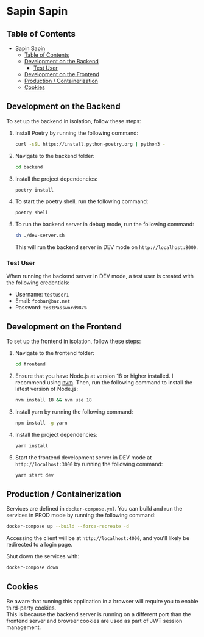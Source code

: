 # Sapin Sapin

## Table of Contents

- [Sapin Sapin](#sapin-sapin)
  - [Table of Contents](#table-of-contents)
  - [Development on the Backend](#development-on-the-backend)
    - [Test User](#test-user)
  - [Development on the Frontend](#development-on-the-frontend)
  - [Production / Containerization](#production--containerization)
  - [Cookies](#cookies)

## Development on the Backend

To set up the backend in isolation, follow these steps:

1. Install Poetry by running the following command:

   ```bash
   curl -sSL https://install.python-poetry.org | python3 -
   ```

2. Navigate to the backend folder:

   ```bash
   cd backend
   ```

3. Install the project dependencies:

   ```bash
   poetry install
   ```

4. To start the poetry shell, run the following command:

   ```bash
   poetry shell
   ```

5. To run the backend server in debug mode, run the following command:
   ```bash
   sh ./dev-server.sh
   ```
   This will run the backend server in DEV mode on `http://localhost:8000`.

### Test User

When running the backend server in DEV mode, a test user is created with the following credentials:

- Username: `testuser1`
- Email: `foobar@baz.net`
- Password: `testPassword987%`

## Development on the Frontend

To set up the frontend in isolation, follow these steps:

1. Navigate to the frontend folder:

   ```bash
   cd frontend
   ```

2. Ensure that you have Node.js at version 18 or higher installed. I recommend using [nvm](https://github.com/nvm-sh/nvm?tab=readme-ov-file#installing-and-updating). Then, run the following command to install the latest version of Node.js:

   ```bash
   nvm install 18 && nvm use 18
   ```

3. Install yarn by running the following command:

   ```bash
   npm install -g yarn
   ```

4. Install the project dependencies:

   ```bash
   yarn install
   ```

5. Start the frontend development server in DEV mode at `http://localhost:3000` by running the following command:
   ```bash
   yarn start dev
   ```

## Production / Containerization

Services are defined in `docker-compose.yml`. You can build and run the services in PROD mode by running the following command:

```bash
docker-compose up --build --force-recreate -d
```

Accessing the client will be at `http://localhost:4000`, and you'll likely be redirected to a login page.

Shut down the services with:

```bash
docker-compose down
```

## Cookies 
Be aware that running this application in a browser will require you to enable third-party cookies. <br>
This is because the backend server is running on a different port than the frontend server and browser cookies are used as part of JWT session management.